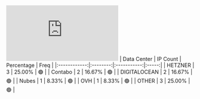 ![Diagramm](https://github.com/obajay/StateSync-snapshots/blob/main/Projects/Likecoin/1/README.md)
| Data Center | IP Count | Percentage | Freq |
|:------------:|:--------:|:-----------:|:-----:|
| HETZNER | 3 | 25.00% | 🟢 |
| Contabo | 2 | 16.67% | 🟢 |
| DIGITALOCEAN | 2 | 16.67% | 🟢 |
| Nubes | 1 | 8.33% | 🟢 |
| OVH | 1 | 8.33% | 🟢 |
| OTHER | 3 | 25.00% | 🟢 |